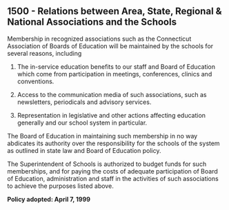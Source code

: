## 1500 - Relations between Area, State, Regional & National Associations and the Schools

Membership in recognized associations such as the Connecticut Association of Boards of Education will be maintained by the schools for several reasons, including

1.  The in-service education benefits to our staff and Board of Education which come from participation in meetings, conferences, clinics and conventions.

2.  Access to the communication media of such associations, such as newsletters, periodicals and advisory services.

3.  Representation in legislative and other actions affecting education generally and our school system in particular.

The Board of Education in maintaining such membership in no way abdicates its authority over the responsibility for the schools of the system as outlined in state law and Board of Education policy.

The Superintendent of Schools is authorized to budget funds for such memberships, and for paying the costs of adequate participation of Board of Education, administration and staff in the activities of such associations to achieve the purposes listed above.

**Policy adopted:  April 7, 1999**